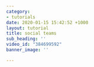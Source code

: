 ```yaml
---
category:
- tutorials
date: 2020-01-15 15:42:52 +1000
layout: tutorial
title: social teams
sub_heading: ''
video_id: "384699592"
banner_image: ''

---
```

